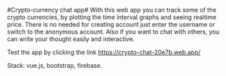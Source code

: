 #Crypto-currency chat app#
With this web app you can track some of the crypto currencies, by plotting the time interval graphs and seeing realtime price.
There is no needed for creating account just enter the username or switch to the anonymous account.
Also if you want to chat with others, you can write your thought easily and interactive.


Test the app by clicking the link
https://crypto-chat-20e7b.web.app/

Stack: vue.js, bootstrap, firebase.
